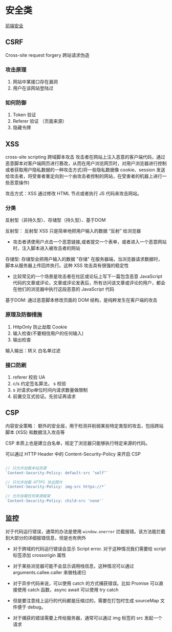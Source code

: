 # 安全类

[前端安全](https://mubu.com/doc/Pb9lLOsHB)

## CSRF
Cross-site request forgery  跨站请求伪造

### 攻击原理
1. 网站中某接口存在漏洞
2. 用户在该网站登陆过

### 如何防御
1. Token 验证
2. Referer 验证 （页面来源）
3. 隐藏令牌 

## XSS
cross-site scripting 跨域脚本攻击
攻击者在网站上注入恶意的客户端代码，通过恶意脚本对客户端网页进行篡改，从而在用户浏览网页时，对用户浏览器进行控制或者获取用户隐私数据的一种攻击方式(将一些隐私数据像 cookie、session 发送给攻击者，将受害者重定向到一个由攻击者控制的网站，在受害者的机器上进行一些恶意操作)

攻击方式：XSS 通过修改 HTML 节点或者执行 JS 代码来攻击网站。


### 分类
反射型（非持久型）、存储型（持久型）、基于DOM

反射型： 反射型 XSS 只是简单地把用户输入的数据 “反射” 给浏览器
  - 攻击者诱使用户点击一个恶意链接,或者提交一个表单，或者进入一个恶意网站时，注入脚本进入被攻击者的网站

存储型: 存储型会把用户输入的数据 "存储" 在服务器端，当浏览器请求数据时，脚本从服务器上传回并执行。这种 XSS 攻击具有很强的稳定性

  - 比较常见的一个场景是攻击者在社区或论坛上写下一篇包含恶意 JavaScript 代码的文章或评论，文章或评论发表后，所有访问该文章或评论的用户，都会在他们的浏览器中执行这段恶意的 JavaScript 代码

基于DOM: 通过恶意脚本修改页面的 DOM 结构，是纯粹发生在客户端的攻击


### 原理及防御措施

1. HttpOnly 防止劫取 Cookie
2. 输入检查(不要相信用户的任何输入)
3. 输出检查

输入输出：转义
白名单过滤

### 接口防刷
1. referer 校验 UA
2. c/s 约定签名算法， s 校验
3. s 对请求ip单位时间内请求数量做限制
4. 前置交互式验证。先验证再请求


## CSP
内容安全策略：
额外的安全层，用于检测并削弱某些特定类型的攻击，包括跨站脚本 (XSS) 和数据注入攻击等

CSP 本质上也是建立白名单，规定了浏览器只能够执行特定来源的代码。

可以通过 HTTP Header 中的 Content-Security-Policy 来开启 CSP

```js

// 只允许加载本站资源
`Content-Security-Policy: default-src ‘self’`

// 只允许加载 HTTPS 协议图片
`Content-Security-Policy: img-src https://*`

// 允许加载任何来源框架
`Content-Security-Policy: child-src 'none'`
```

## 监控

对于代码运行错误，通常的办法是使用 `window.onerror` 拦截报错。该方法能拦截到大部分的详细报错信息，但是也有例外

- 对于跨域的代码运行错误会显示 Script error. 对于这种情况我们需要给 script 标签添加 crossorigin 属性

- 对于某些浏览器可能不会显示调用栈信息，这种情况可以通过 arguments.callee.caller 来做栈递归

- 对于异步代码来说，可以使用 catch 的方式捕获错误。比如 Promise 可以直接使用 catch 函数，async await 可以使用 try catch

- 但是要注意线上运行的代码都是压缩过的，需要在打包时生成 sourceMap 文件便于 debug。

- 对于捕获的错误需要上传给服务器，通常可以通过 img 标签的 src 发起一个请求
